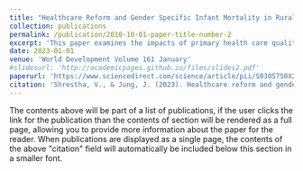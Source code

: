 ```yaml
---
title: "Healthcare Reform and Gender Specific Infant Mortality in Rural Nepal with (Juergen Jung)"
collection: publications
permalink: /publication/2010-10-01-paper-title-number-2
excerpt: 'This paper examines the impacts of primary health care quality on infant mortality outcomes for sons versus daughters in a society characterized by a strong preference for sons.'
date: 2023-01-01 
venue: 'World Development Volume 161 January'
#slidesurl: 'http://academicpages.github.io/files/slides2.pdf'
paperurl: 'https://www.sciencedirect.com/science/article/pii/S0305750X2200208X'
citation: 'Shrestha, V., & Jung, J. (2023). Healthcare reform and gender specific infant mortality in rural Nepal. World Development, 161, 106018.'
---
```


The contents above will be part of a list of publications, if the user clicks the link for the publication than the contents of section will be rendered as a full page, allowing you to provide more information about the paper for the reader. When publications are displayed as a single page, the contents of the above "citation" field will automatically be included below this section in a smaller font.
